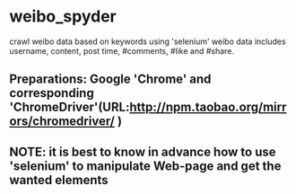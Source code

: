 # weibo_spyder
crawl weibo data based on keywords using 'selenium'
weibo data includes username, content, post time, #comments, #like and #share.

## Preparations: Google 'Chrome' and corresponding 'ChromeDriver'(URL:http://npm.taobao.org/mirrors/chromedriver/ )
## NOTE: it is best to know in advance how to use 'selenium' to manipulate Web-page and get the wanted elements
